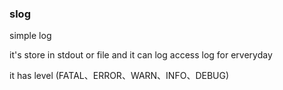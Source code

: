 ### slog

simple log

it's  store in stdout or file
and it can log access log for erveryday

it has level (FATAL、ERROR、WARN、INFO、DEBUG)

